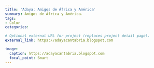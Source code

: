 ```yaml
---
title: 'Adaya: Amigos de África y América'
summary: Amigos de África y América.
tags:
- Color
categories: 

# Optional external URL for project (replaces project detail page).
external_link: https://adayacantabria.blogspot.com

image:
  caption: https://adayacantabria.blogspot.com
  focal_point: Smart
---
```

